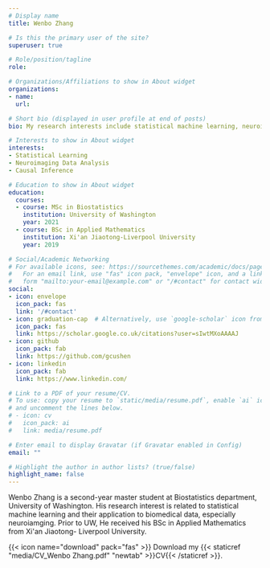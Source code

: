 ```yaml
---
# Display name
title: Wenbo Zhang

# Is this the primary user of the site?
superuser: true

# Role/position/tagline
role:

# Organizations/Affiliations to show in About widget
organizations:
- name: 
  url: 

# Short bio (displayed in user profile at end of posts)
bio: My research interests include statistical machine learning, neuroimagimg data analysis and causal inference.

# Interests to show in About widget
interests:
- Statistical Learning
- Neuroimaging Data Analysis
- Causal Inference

# Education to show in About widget
education:
  courses:
  - course: MSc in Biostatistics
    institution: University of Washington
    year: 2021
  - course: BSc in Applied Mathematics
    institution: Xi'an Jiaotong-Liverpool University
    year: 2019

# Social/Academic Networking
# For available icons, see: https://sourcethemes.com/academic/docs/page-builder/#icons
#   For an email link, use "fas" icon pack, "envelope" icon, and a link in the
#   form "mailto:your-email@example.com" or "/#contact" for contact widget.
social:
- icon: envelope
  icon_pack: fas
  link: '/#contact'
- icon: graduation-cap  # Alternatively, use `google-scholar` icon from `ai` icon pack
  icon_pack: fas
  link: https://scholar.google.co.uk/citations?user=sIwtMXoAAAAJ
- icon: github
  icon_pack: fab
  link: https://github.com/gcushen
- icon: linkedin
  icon_pack: fab
  link: https://www.linkedin.com/

# Link to a PDF of your resume/CV.
# To use: copy your resume to `static/media/resume.pdf`, enable `ai` icons in `params.toml`, 
# and uncomment the lines below.
# - icon: cv
#   icon_pack: ai
#   link: media/resume.pdf

# Enter email to display Gravatar (if Gravatar enabled in Config)
email: ""

# Highlight the author in author lists? (true/false)
highlight_name: false
---
```


Wenbo Zhang is a second-year master student at Biostatistics department, University of Washington. His research interest is related to statistical machine learning and their application to biomedical data, especially neuroiamging. Prior to UW, He received his BSc in Applied Mathematics from Xi'an Jiaotong- Liverpool University.



{{< icon name="download" pack="fas" >}} Download my {{< staticref "media/CV_Wenbo Zhang.pdf" "newtab" >}}CV{{< /staticref >}}.
